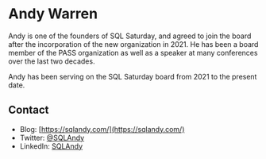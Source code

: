 # Andy Warren
Andy is one of the founders of SQL Saturday, and agreed to join the board after the incorporation of the new organization in 2021. He has been a board member of the PASS organization as well as a speaker at many conferences over the last two decades.

Andy has been serving on the SQL Saturday board from 2021 to the present date.

## Contact
- Blog: [https://sqlandy.com/](https://sqlandy.com/)
- Twitter: [@SQLAndy](https://twitter.com/sqlandy)
- LinkedIn: [SQLAndy](https://www.linkedin.com/in/sqlandy/)
